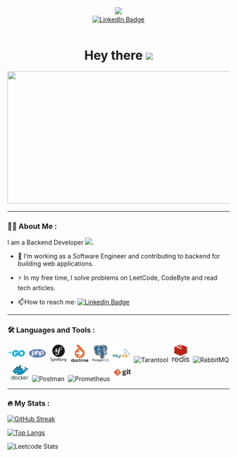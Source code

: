 <div id="header" align="center">
  <img src="https://media.giphy.com/media/unQ3IJU2RG7DO/giphy.gif" width="100"/>
  <div id="badges">
    <a href="https://www.linkedin.com/in/popov-n">
      <img src="https://img.shields.io/badge/LinkedIn-blue?style=for-the-badge&logo=linkedin&logoColor=white" alt="LinkedIn Badge"/>
    </a>
  </div>
  <img src="https://komarev.com/ghpvc/?username=nnikitos95&style=flat-square&color=blue" alt=""/>
  <h1>
    Hey there
    <img src="https://media.giphy.com/media/hvRJCLFzcasrR4ia7z/giphy.gif" width="30px"/>
  </h1>
</div>
<div align="center">
  <img src="https://media.giphy.com/media/jLK74MUW07RaU/giphy.gif" width="600" height="300"/>
</div>

---

### :man_technologist: About Me :
I am a Backend Developer <img src="https://media.giphy.com/media/WUlplcMpOCEmTGBtBW/giphy.gif" width="30">.
- :telescope: I’m working as a Software Engineer and contributing to backend for building web applications.

- :zap: In my free time, I solve problems on LeetCode, CodeByte and read tech articles.

- :mailbox:How to reach me: [![Linkedin Badge](https://img.shields.io/badge/-popov--n-blue?style=flat&logo=Linkedin&logoColor=white)](https://www.linkedin.com/in/popov-n)

---

### :hammer_and_wrench: Languages and Tools :
<div>
  <img src="https://github.com/devicons/devicon/blob/master/icons/go/go-original-wordmark.svg" title="Go"  alt="Go" width="40" height="40"/>&nbsp;
  <img src="https://github.com/devicons/devicon/blob/master/icons/php/php-plain.svg" title="PHP"  alt="PHP" width="40" height="40"/>&nbsp;
  <img src="https://github.com/devicons/devicon/blob/master/icons/symfony/symfony-original-wordmark.svg" title="Symfony"  alt="Symfony" width="40" height="40"/>&nbsp;
  <img src="https://github.com/devicons/devicon/blob/master/icons/doctrine/doctrine-original-wordmark.svg" title="Doctrine"  alt="Doctrine" width="40" height="40"/>&nbsp;
  <img src="https://github.com/devicons/devicon/blob/master/icons/postgresql/postgresql-original-wordmark.svg" title="PostgreSQL"  alt="PostgreSQL" width="40" height="40"/>&nbsp;
  <img src="https://github.com/devicons/devicon/blob/master/icons/mysql/mysql-original-wordmark.svg" title="MySQL"  alt="MySQL" width="40" height="40"/>&nbsp;
  <img src="https://avatars.githubusercontent.com/u/2344919?s=200&v=4" title="Taratnool"  alt="Tarantool" width="40" height="40"/>&nbsp;
  <img src="https://github.com/devicons/devicon/blob/master/icons/redis/redis-original-wordmark.svg" title="Redis"  alt="Redis" width="40" height="40"/>&nbsp;
  <img src="https://mpng.subpng.com/20180830/gel/kisspng-rabbitmq-scalable-vector-graphics-clip-art-portabl-rabbitmq-logo-svg-vector-amp-png-transparent-v-5b882f8e8c17a1.2098597615356517265738.jpg" title="RabbitMQ"  alt="RabbitMQ" width="40" height="40"/>&nbsp;
  <img src="https://github.com/devicons/devicon/blob/master/icons/docker/docker-original-wordmark.svg" title="Docker"  alt="Docker" width="40" height="40"/>&nbsp;
  <img src="https://symbols.getvecta.com/stencil_92/21_postman-icon.c79f00c910.svg" title="Postman"  alt="Postman" width="40" height="40"/>&nbsp;
  <img src="https://symbols.getvecta.com/stencil_92/48_prometheus-icon.868ae3f11c.svg" title="Prometheus"  alt="Prometheus" width="40" height="40"/>&nbsp;
  <img src="https://github.com/devicons/devicon/blob/master/icons/git/git-original-wordmark.svg" title="Git" alt="Git" width="40" height="40"/>
</div>

---

### :fire: My Stats :
[![GitHub Streak](http://github-readme-streak-stats.herokuapp.com?user=nnikitos95&theme=dark&background=000000)](https://git.io/streak-stats)

[![Top Langs](https://github-readme-stats.vercel.app/api/top-langs/?username=nnikitos95&layout=compact&theme=vision-friendly-dark)](https://github.com/anuraghazra/github-readme-stats)

![Leetcode Stats](https://leetcode.card.workers.dev/?username=nnikitos95&theme=dark&extension=activity)
